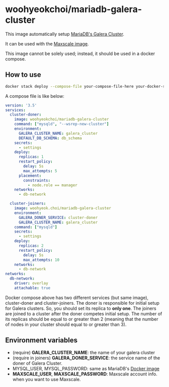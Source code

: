 # woohyeokchoi/mariadb-galera-cluster

This image automatically setup [MariaDB's Galera Cluster](https://mariadb.com/kb/en/library/galera-cluster/).

It can be used with the [Maxscale image](https://github.com/woohyeok-choi/mariadb-maxscale).

This image cannot be solely used; instead, it should be used in a docker compose.

## How to use
```bash
docker stack deploy --compose-file your-compose-file-here your-docker-stack-name
```

A compose file is like below:

```yaml
version: '3.5'
services:
  cluster-doner:
    image: woohyeokchoi/mariadb-galera-cluster
    command: ["mysqld", "--wsrep-new-cluster"]
    environment:
      GALERA_CLUSTER_NAME: galera_cluster
      DEFAULT_DB_SCHEMA: db_schema
    secrets:
      - settings
    deploy:
      replicas: 1
      restart_policy:
        delay: 5s
        max_attempts: 5
      placement:
        constraints:
          - node.role == manager
    networks:
      - db-network

  cluster-joiners:
    image: woohyeok.choi/mariadb-galera-cluster
    environment:
      GALERA_DONER_SERVICE: cluster-doner
      GALERA_CLUSTER_NAME: galera_cluster
    command: ["mysqld"]
    secrets:
      - settings
    deploy:
      replicas: 2
      restart_policy:
        delay: 5s
        max_attempts: 10
    networks:
      - db-network
networks:
  db-network:
    driver: overlay
    attachable: true
```

Docker compose above has two different services (but same image), cluster-doner and cluster-joiners. The doner is responsible for initial setup for Galera clusters. So, you should set its replica to **only one**. The joiners are joined to a cluster after the doner competes initial setup. The number of its replicas should be equal to or greater than 2 (meaning that the number of nodes in your cluster should equal to or greater than 3).

## Environment variables
* (require) **GALERA_CLUSTER_NAME**: the name of your galera cluster
* (require in joiners) **GALERA_DONER_SERVICE**: the service name of the doner of Galera Cluster.
* MYSQL_USER, MYSQL_PASSWORD: same as MariaDB's [Docker image](https://hub.docker.com/_/mariadb/)
* **MAXSCALE_USER**, **MAXSCALE_PASSWORD**: Maxscale account info. when you want to use Maxscale.